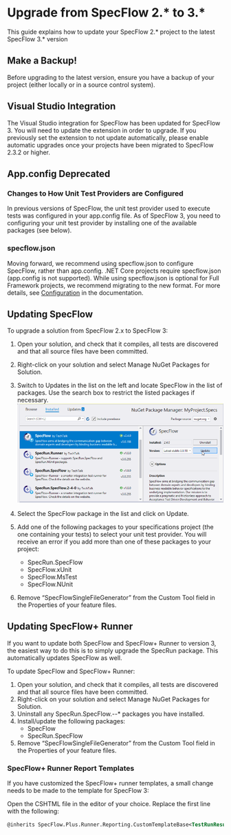 # Upgrade from SpecFlow 2.* to 3.*

This guide explains how to update your SpecFlow 2.* project to the latest SpecFlow 3.* version

## Make a Backup!

Before upgrading to the latest version, ensure you have a backup of your project (either locally or in a source control system).

## Visual Studio Integration

The Visual Studio integration for SpecFlow has been updated for SpecFlow 3. You will need to update the extension in order to upgrade. If you previously set the extension to not update automatically, please enable automatic upgrades once your projects have been migrated to SpecFlow 2.3.2 or higher.

## App.config Deprecated

### Changes to How Unit Test Providers are Configured

In previous versions of SpecFlow, the unit test provider used to execute tests was configured in your app.config file. As of SpecFlow 3, you need to configuring your unit test provider by installing one of the available packages (see below).

### specflow.json

Moving forward, we recommend using specflow.json to configure SpecFlow, rather than app.config. .NET Core projects require specflow.json (app.config is not supported). While using specflow.json is optional for Full Framework projects, we recommend migrating to the new format. For more details, see [Configuration](../Installation/Configuration.md) in the documentation.

## Updating SpecFlow

To upgrade a solution from SpecFlow 2.x to SpecFlow 3:

1. Open your solution, and check that it compiles, all tests are discovered and that all source files have been committed.
1. Right-click on your solution and select Manage NuGet Packages for Solution.
1. Switch to Updates in the list on the left and locate SpecFlow in the list of packages. Use the search box to restrict the listed packages if necessary.
![NuGet Dialog in Visual Studio](../_static/images/update-specflow2-nuget-packages.png)
1. Select the SpecFlow package in the list and click on Update.
1. Add one of the following packages to your specifications project (the one containing your tests) to select your unit test provider. You will receive an error if you add more than one of these packages to your project:

    - SpecRun.SpecFlow
    - SpecFlow.xUnit
    - SpecFlow.MsTest
    - SpecFlow.NUnit  

1. Remove “SpecFlowSingleFileGenerator” from the Custom Tool field in the Properties of your feature files.

## Updating SpecFlow+ Runner

If you want to update both SpecFlow and SpecFlow+ Runner to version 3, the easiest way to do this is to simply upgrade the SpecRun package. This automatically updates SpecFlow as well.

To update SpecFlow and SpecFlow+ Runner:

1. Open your solution, and check that it compiles, all tests are discovered and that all source files have been committed.
1. Right-click on your solution and select Manage NuGet Packages for Solution.
1. Uninstall any SpecRun.SpecFlow.*-*-* packages you have installed.
1. Install/update the following packages:
    - SpecFlow
    - SpecRun.SpecFlow
1. Remove “SpecFlowSingleFileGenerator” from the Custom Tool field in the Properties of your feature files.

### SpecFlow+ Runner Report Templates

If you have customized the SpecFlow+ runner templates, a small change needs to be made to the template for SpecFlow 3:

Open the CSHTML file in the editor of your choice.
Replace the first line with the following:

``` xml
@inherits SpecFlow.Plus.Runner.Reporting.CustomTemplateBase<TestRunResult>
```

